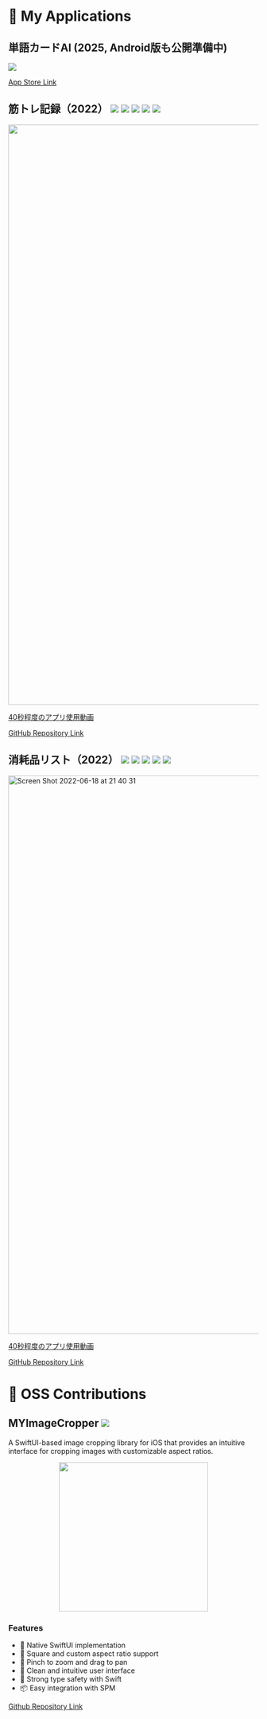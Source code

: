 # 🚀 My Applications

## 単語カードAI (2025, Android版も公開準備中) 

<img src="https://github.com/user-attachments/assets/7c7f7f39-5a1d-42f0-87bd-5e1b6040596b">

[App Store Link](https://apps.apple.com/jp/app/id6738453727)

## 筋トレ記録（2022） <img src="https://img.shields.io/badge/-Xcode13-000.svg?logo=xcode&style=flat"> <img src="https://img.shields.io/badge/-SwiftUI3-000.svg?logo=swift&style=flat"> <img src="https://img.shields.io/badge/-FirebaseFirestore-000.svg?logo=firebase&style=flat"> <img src="https://img.shields.io/badge/-iOS15~-000.svg?logo=apple&style=flat"> <img src="https://img.shields.io/badge/-MVVM-000.svg?&style=flat">

<img width="1166" src="https://user-images.githubusercontent.com/97211329/174438254-57dea9b4-97fe-4c13-b179-856cd45d206e.png">

[40秒程度のアプリ使用動画](https://www.youtube.com/shorts/cwxva5f-_a0)

[GitHub Repository Link](https://github.com/Mucchoo/MuscleRecord)

## 消耗品リスト（2022） <img src="https://img.shields.io/badge/-Xcode13-000.svg?logo=xcode&style=flat"> <img src="https://img.shields.io/badge/-Swift5-000.svg?logo=swift&style=flat"> <img src="https://img.shields.io/badge/-Realm-000.svg?logo=realm&style=flat"> <img src="https://img.shields.io/badge/-iOS15~-000.svg?logo=apple&style=flat"> <img src="https://img.shields.io/badge/-MVC-000.svg?&style=flat">
<img width="1122" alt="Screen Shot 2022-06-18 at 21 40 31" src="https://user-images.githubusercontent.com/97211329/174438127-2aaf9e6c-dce3-41ce-b319-e401c001b937.png">

[40秒程度のアプリ使用動画](https://www.youtube.com/shorts/_azhmCOIYH4)

[GitHub Repository Link](https://github.com/Mucchoo/RestockList)

# 🤖 OSS Contributions

## MYImageCropper [![](https://img.shields.io/badge/Swift%20Package%20Manager-compatible-brightgreen.svg)](https://github.com/apple/swift-package-manager)

A SwiftUI-based image cropping library for iOS that provides an intuitive interface for cropping images with customizable aspect ratios.

<p align="center">
<img src="https://github.com/user-attachments/assets/d7211494-f9fc-4bec-974e-85359dca8e1f" width="300"/>
</p>

### Features

- 📱 Native SwiftUI implementation
- 🎯 Square and custom aspect ratio support
- 🔄 Pinch to zoom and drag to pan
- 🎨 Clean and intuitive user interface
- 💪 Strong type safety with Swift
- 📦 Easy integration with SPM

[Github Repository Link](https://github.com/Mucchoo/MYImageCropper)
